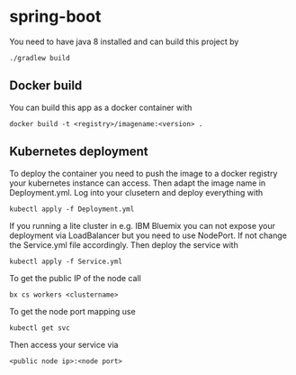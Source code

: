 # spring-boot

You need to have java 8 installed and can build this project by 
```
./gradlew build
```

## Docker build
You can build this app as a docker container with

```
docker build -t <registry>/imagename:<version> .
```

## Kubernetes deployment
To deploy the container you need to push the image to a docker registry your kubernetes instance can access.
Then adapt the image name in Deployment.yml. Log into your clusetern and deploy everything with

```
kubectl apply -f Deployment.yml
```

If you running a lite cluster in e.g. IBM Bluemix you can not expose your deployment via LoadBalancer but you need to use
NodePort. If not change the Service.yml file accordingly. Then deploy the service with

```
kubectl apply -f Service.yml
```

To get the public IP of the node call

```
bx cs workers <clustername>
```

To get the node port mapping use 

```
kubectl get svc
```

Then access your service via

```
<public node ip>:<node port>
```